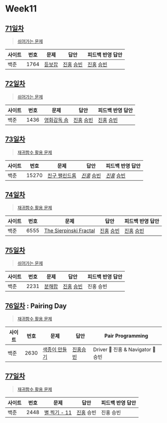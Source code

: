 # Week11

## [71일차](Day71)

> [쉬어가는 문제](https://www.acmicpc.net/group/workbook/view/9797/31277)

| 사이트 | 번호 | 문제                 | 답안                | 피드백 반영 답안    |
| ------ | ---- | -------------------- | ------------------- | ------------------- |
| 백준   | 1764    | [듣보잡](https://www.acmicpc.net/problem/1764) | [진홍](Day71/bj1764_kjh.java) [승빈](Day71/bj1764_wsb.java) | [진홍](Day71/bj1764_kjh_fb.java) [승빈](Day71/bj1764_wsb.java) |

## [72일차](Day72)

> [쉬어가는 문제](https://www.acmicpc.net/group/workbook/view/9797/31334)

| 사이트 | 번호 | 문제                 | 답안                | 피드백 반영 답안    |
| ------ | ---- | -------------------- | ------------------- | ------------------- |
| 백준   | 1436 | [영화감독 숌](https://www.acmicpc.net/problem/1436) | [진홍](Day72/bj1436_kjh.java) [승빈](Day72/bj1436_wsb.java) | [진홍](Day72/bj1436_kjh.java) [승빈](Day72/bj1436_wsb.java) |

## [73일차](Day73)

> [재귀함수 활용 문제](https://www.acmicpc.net/group/workbook/view/9797/31362)

| 사이트 | 번호 | 문제                 | 답안                | 피드백 반영 답안    |
| ------ | ---- | -------------------- | ------------------- | ------------------- |
| 백준   | 15270    | [친구 팰린드롬](https://www.acmicpc.net/problem/15270) | *[진홍](Day73/bj15270_kjh.java)* [승빈](Day73/bj15270_wsb.java) | *[진홍](Day73/bj15270_kjh_fb.java)* [승빈](Day73/bj15270_wsb.java) |

## [74일차](Day74)

> [재귀함수 활용 문제](https://www.acmicpc.net/group/workbook/view/9797/31439)

| 사이트 | 번호 | 문제                 | 답안                | 피드백 반영 답안    |
| ------ | ---- | -------------------- | ------------------- | ------------------- |
| 백준   | 6555 | [The Sierpinski Fractal](https://www.acmicpc.net/problem/6555) | [진홍](Day74/bj6555_kjh.java) [승빈](Day74/bj6555_wsb.java) | [진홍](Day74/bj6555_kjh.java) [승빈](Day74/bj6555_wsb.java) |

## [75일차](Day75)

> [쉬어가는 문제](https://www.acmicpc.net/group/workbook/view/9797/31452)

| 사이트 | 번호 | 문제                 | 답안                | 피드백 반영 답안    |
| ------ | ---- | -------------------- | ------------------- | ------------------- |
| 백준   | 2231    | [분해합](https://www.acmicpc.net/problem/2231) | [진홍](Day75/bj2231_kjh.java) [승빈](Day75/bj2231_wsb.java) | 진홍 승빈 |

## [76일차](Day76) : Pairing Day

> [재귀함수 활용 문제](https://www.acmicpc.net/group/workbook/view/9797/31472)

| 사이트 | 번호 | 문제                 | 답안                | Pair Programming    |
| ------ | ---- | -------------------- | ------------------- | ------------------- |
| 백준   | 2630 | [색종이 만들기](https://www.acmicpc.net/problem/2630) | [진홍승빈](Day76/bj2630_kjhwsb.java) | Driver 🚗 진홍 & Navigator 🧭 승빈 |

## [77일차](Day77)

> [재귀함수 활용 문제](https://www.acmicpc.net/group/workbook/view/9797/31503)

| 사이트 | 번호 | 문제                 | 답안                | 피드백 반영 답안    |
| ------ | ---- | -------------------- | ------------------- | ------------------- |
| 백준   | 2448    | [별 찍기 - 11](https://www.acmicpc.net/problem/2448) | [진홍](Day77/bj2448_kjh.java) 승빈 | 진홍 승빈 |
